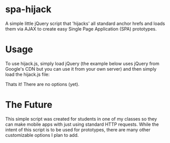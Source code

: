 spa-hijack
==========

A simple little jQuery script that 'hijacks' all standard anchor hrefs and loads them via AJAX to create easy Single Page Application (SPA) prototypes.


Usage
==========

To use hijack.js, simply load jQuery (the example below uses jQuery from Google's CDN but you can use it from your own server) and then simply load the hijack.js file:
<script src="http://ajax.googleapis.com/ajax/libs/jquery/1.9.1/jquery.min.js"></script>
<script src="hijack.js"></script>

Thats it! There are no options (yet).


The Future
==========

This simple script was created for students in one of my classes so they can make mobile apps with just using standard HTTP requests. While the intent of this script is to be used for prototypes, there are many other customizable options I plan to add. 